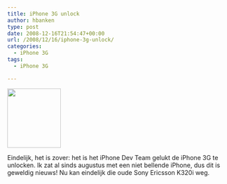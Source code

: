 ```yaml
---
title: iPhone 3G unlock
author: hbanken
type: post
date: 2008-12-16T21:54:47+00:00
url: /2008/12/16/iphone-3g-unlock/
categories:
  - iPhone 3G
tags:
  - iPhone 3G

---
```

<img class="alignleft" src="https://www.iphoneclub.nl/wp-content/uploads/2008/12/shirt-225x250.jpg" alt="" width="122" height="135" />

Eindelijk, het is zover: het is het iPhone Dev Team gelukt de iPhone 3G te unlocken. Ik zat al sinds augustus met een niet bellende iPhone, dus dit is geweldig nieuws! Nu kan eindelijk die oude Sony Ericsson K320i weg.